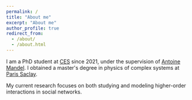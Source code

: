 ```yaml
---
permalink: /
title: "About me"
excerpt: "About me"
author_profile: true
redirect_from: 
  - /about/
  - /about.html
---
```


I am a PhD student at [CES](https://centredeconomiesorbonne.cnrs.fr/) since 2021, under the supervision of [Antoine Mandel](https://sites.google.com/site/antoinedavidmandel/). I obtained a master's degree in physics of complex systems at [Paris Saclay](https://www.universite-paris-saclay.fr/).

My current research focuses on both studying and modeling higher-order interactions in social networks. 
